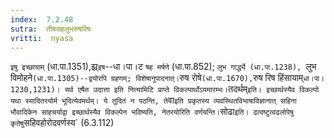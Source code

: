 ```yaml
---
index:  7.2.48
sutra:  तीषसहलुभरुषरिषः
vritti:  nyasa
---
```


`इषु इच्छायाम्` (धा.पा.1351),झ्र्`इष`--धा।पा।ट `षह मर्षणे` (धा.पा.852); `लुभ गार्द्ध्ये (धा.पा.1238), `लुभ विमोहने` (धा.पा.1305)--द्वयोरपि ग्रहणम्; विशेषानुपादनात्। `रुष रोषे` (धा.पा.1670), `रुष रिष हिंसायाम्` धा।पा।1230,1231)। सर्व एषैत उदात्ता इति नित्यामिटि प्राप्ते विकल्पार्थोऽयमारम्भः।
`तदर्थम्` इति। इच्छार्थस्यैव विकल्पो यथा स्यादितरयोर्म भूदित्येवमर्थम्। ये तूदितं न पठन्ति, ते `वा` इति प्रकृतस्य व्यवस्थितविभाषाविज्ञानात् सहिना भौवादिकेन साहचर्याद्वा इच्छार्थस्यैव विकल्पेन भविष्यति, नेतरयोरिति वर्णयन्ति। `सोढा` इति। ढत्वष्टुत्वढलोपेषु कृतेषु `सहिवहोरोदवर्णस्य` (6.3.112)

